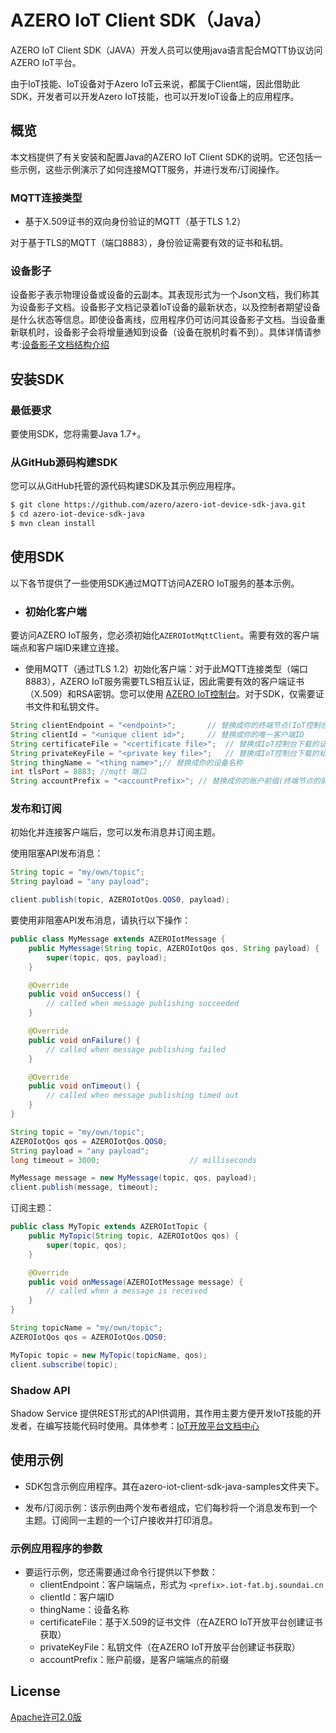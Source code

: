 # AZERO IoT Client SDK（Java）

AZERO IoT Client SDK（JAVA）开发人员可以使用java语言配合MQTT协议访问AZERO IoT平台。

由于IoT技能、IoT设备对于Azero IoT云来说，都属于Client端，因此借助此SDK，开发者可以开发Azero IoT技能，也可以开发IoT设备上的应用程序。

## 概览

本文档提供了有关安装和配置Java的AZERO IoT Client SDK的说明。它还包括一些示例，这些示例演示了如何连接MQTT服务，并进行发布/订阅操作。

### MQTT连接类型

- 基于X.509证书的双向身份验证的MQTT（基于TLS 1.2）

对于基于TLS的MQTT（端口8883），身份验证需要有效的证书和私钥。

### 设备影子

设备影子表示物理设备或设备的云副本。其表现形式为一个Json文档，我们称其为设备影子文档。设备影子文档记录着IoT设备的最新状态，以及控制者期望设备是什么状态等信息。即使设备离线，应用程序仍可访问其设备影子文档。当设备重新联机时，设备影子会将增量通知到设备（设备在脱机时看不到）。具体详情请参考:[设备影子文档结构介绍](https://doc-iot-azero.soundai.cn/docs/deviceShadow/%E8%AE%BE%E5%A4%87%E5%BD%B1%E5%AD%90%E6%96%87%E6%A1%A3%E7%BB%93%E6%9E%84%E4%BB%8B%E7%BB%8D.html)

## 安装SDK

### 最低要求

要使用SDK，您将需要Java 1.7+。

### 从GitHub源码构建SDK

您可以从GitHub托管的源代码构建SDK及其示例应用程序。

```sh
$ git clone https://github.com/azero/azero-iot-device-sdk-java.git
$ cd azero-iot-device-sdk-java
$ mvn clean install
```

## 使用SDK

以下各节提供了一些使用SDK通过MQTT访问AZERO IoT服务的基本示例。

- ### 初始化客户端

要访问AZERO IoT服务，您必须初始化`AZEROIotMqttClient`。需要有效的客户端端点和客户端ID来建立连接。

- 使用MQTT（通过TLS 1.2）初始化客户端：对于此MQTT连接类型（端口8883），AZERO IoT服务需要TLS相互认证，因此需要有效的客户端证书（X.509）和RSA密钥。您可以使用 [AZERO IoT控制台](https://azero.soundai.com/iot/)。对于SDK，仅需要证书文件和私钥文件。

```java
String clientEndpoint = "<endpoint>";       // 替换成你的终端节点(IoT控制台个人头像处查看)
String clientId = "<unique client id>";     // 替换成你的唯一客户端ID
String certificateFile = "<certificate file>";  // 替换成IoT控制台下载的证书文件
String privateKeyFile = "<private key file>";   // 替换成IoT控制台下载的私钥文件
String thingName = "<thing name>";// 替换成你的设备名称
int tlsPort = 8883; //mqtt 端口
String accountPrefix = "<accountPrefix>"; // 替换成你的账户前缀(终端节点的前缀)
```

### 发布和订阅

初始化并连接客户端后，您可以发布消息并订阅主题。

使用阻塞API发布消息：

```java
String topic = "my/own/topic";
String payload = "any payload";

client.publish(topic, AZEROIotQos.QOS0, payload);
```

要使用非阻塞API发布消息，请执行以下操作：

```java
public class MyMessage extends AZEROIotMessage {
    public MyMessage(String topic, AZEROIotQos qos, String payload) {
        super(topic, qos, payload);
    }

    @Override
    public void onSuccess() {
        // called when message publishing succeeded
    }

    @Override
    public void onFailure() {
        // called when message publishing failed
    }

    @Override
    public void onTimeout() {
        // called when message publishing timed out
    }
}

String topic = "my/own/topic";
AZEROIotQos qos = AZEROIotQos.QOS0;
String payload = "any payload";
long timeout = 3000;                    // milliseconds

MyMessage message = new MyMessage(topic, qos, payload);
client.publish(message, timeout);
```

订阅主题：

```java
public class MyTopic extends AZEROIotTopic {
    public MyTopic(String topic, AZEROIotQos qos) {
        super(topic, qos);
    }

    @Override
    public void onMessage(AZEROIotMessage message) {
        // called when a message is received
    }
}

String topicName = "my/own/topic";
AZEROIotQos qos = AZEROIotQos.QOS0;

MyTopic topic = new MyTopic(topicName, qos);
client.subscribe(topic);
```

### Shadow API

Shadow Service 提供REST形式的API供调用，其作用主要方便开发IoT技能的开发者，在编写技能代码时使用。具体参考：[IoT开放平台文档中心](https://doc-iot-azero.soundai.cn/docs/deviceShadow/%E8%AE%BE%E5%A4%87%E5%BD%B1%E5%AD%90%E6%9C%8D%E5%8A%A1%E6%94%AF%E6%8C%81%E7%9A%84RESTful%20API.html)

## 使用示例

- SDK包含示例应用程序。其在azero-iot-client-sdk-java-samples文件夹下。

- 发布/订阅示例：该示例由两个发布者组成，它们每秒将一个消息发布到一个主题。订阅同一主题的一个订户接收并打印消息。

### 示例应用程序的参数

- 要运行示例，您还需要通过命令行提供以下参数：
  - clientEndpoint：客户端端点，形式为 `<prefix>.iot-fat.bj.soundai.cn`
  - clientId：客户端ID
  - thingName：设备名称
  - certificateFile：基于X.509的证书文件（在AZERO IoT开放平台创建证书获取）
  - privateKeyFile：私钥文件（在AZERO IoT开放平台创建证书获取）
  - accountPrefix：账户前缀，是客户端端点的前缀

## License

[Apache许可2.0版](http://www.apache.org/licenses/LICENSE-2.0)